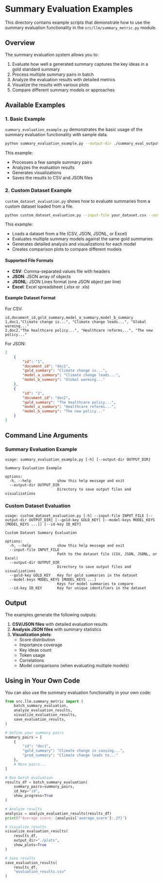 # Summary Evaluation Examples

This directory contains example scripts that demonstrate how to use the summary evaluation functionality in the `src/llm/summary_metric.py` module.

## Overview

The summary evaluation system allows you to:

1. Evaluate how well a generated summary captures the key ideas in a gold standard summary
2. Process multiple summary pairs in batch
3. Analyze the evaluation results with detailed metrics
4. Visualize the results with various plots
5. Compare different summary models or approaches

## Available Examples

### 1. Basic Example

`summary_evaluation_example.py` demonstrates the basic usage of the summary evaluation functionality with sample data.

```bash
python summary_evaluation_example.py --output-dir ./summary_eval_output
```

This example:
- Processes a few sample summary pairs
- Analyzes the evaluation results
- Generates visualizations
- Saves the results to CSV and JSON files

### 2. Custom Dataset Example

`custom_dataset_evaluation.py` shows how to evaluate summaries from a custom dataset loaded from a file.

```bash
python custom_dataset_evaluation.py --input-file your_dataset.csv --output-dir ./custom_eval_output
```

This example:
- Loads a dataset from a file (CSV, JSON, JSONL, or Excel)
- Evaluates multiple summary models against the same gold summaries
- Generates detailed analysis and visualizations for each model
- Creates comparison plots to compare different models

#### Supported File Formats

- **CSV**: Comma-separated values file with headers
- **JSON**: JSON array of objects
- **JSONL**: JSON Lines format (one JSON object per line)
- **Excel**: Excel spreadsheet (.xlsx or .xls)

#### Example Dataset Format

For CSV:
```
id,document_id,gold_summary,model_a_summary,model_b_summary
1,doc1,"Climate change is...", "Climate change leads...", "Global warming..."
2,doc2,"The healthcare policy...", "Healthcare reforms...", "The new policy..."
```

For JSON:
```json
[
    {
        "id": "1",
        "document_id": "doc1",
        "gold_summary": "Climate change is...",
        "model_a_summary": "Climate change leads...",
        "model_b_summary": "Global warming..."
    },
    {
        "id": "2",
        "document_id": "doc2",
        "gold_summary": "The healthcare policy...",
        "model_a_summary": "Healthcare reforms...",
        "model_b_summary": "The new policy..."
    }
]
```

## Command Line Arguments

### Summary Evaluation Example

```
usage: summary_evaluation_example.py [-h] [--output-dir OUTPUT_DIR]

Summary Evaluation Example

options:
  -h, --help            show this help message and exit
  --output-dir OUTPUT_DIR
                        Directory to save output files and visualizations
```

### Custom Dataset Evaluation

```
usage: custom_dataset_evaluation.py [-h] --input-file INPUT_FILE [--output-dir OUTPUT_DIR] [--gold-key GOLD_KEY] [--model-keys MODEL_KEYS [MODEL_KEYS ...]] [--id-key ID_KEY]

Custom Dataset Summary Evaluation

options:
  -h, --help            show this help message and exit
  --input-file INPUT_FILE
                        Path to the dataset file (CSV, JSON, JSONL, or Excel)
  --output-dir OUTPUT_DIR
                        Directory to save output files and visualizations
  --gold-key GOLD_KEY   Key for gold summaries in the dataset
  --model-keys MODEL_KEYS [MODEL_KEYS ...]
                        Keys for model summaries to compare
  --id-key ID_KEY       Key for unique identifiers in the dataset
```

## Output

The examples generate the following outputs:

1. **CSV/JSON files** with detailed evaluation results
2. **Analysis JSON files** with summary statistics
3. **Visualization plots**:
   - Score distribution
   - Importance coverage
   - Key ideas count
   - Token usage
   - Correlations
   - Model comparisons (when evaluating multiple models)

## Using in Your Own Code

You can also use the summary evaluation functionality in your own code:

```python
from src.llm.summary_metric import (
    batch_summary_evaluation,
    analyze_evaluation_results,
    visualize_evaluation_results,
    save_evaluation_results,
)

# Define your summary pairs
summary_pairs = [
    {
        "id": "doc1",
        "gold_summary": "Climate change is causing...",
        "pred_summary": "Climate change leads to..."
    },
    # More pairs...
]

# Run batch evaluation
results_df = batch_summary_evaluation(
    summary_pairs=summary_pairs,
    id_key="id",
    show_progress=True
)

# Analyze results
analysis = analyze_evaluation_results(results_df)
print(f"Average score: {analysis['average_score']:.2f}")

# Visualize results
visualize_evaluation_results(
    results_df,
    output_dir="./plots",
    show_plots=True
)

# Save results
save_evaluation_results(
    results_df,
    "evaluation_results.csv"
)
``` 